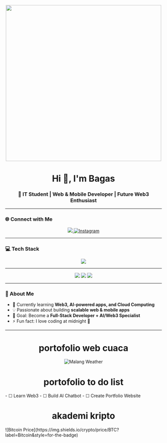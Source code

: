 <!-- Banner atau GIF opening -->
<p align="center">
  <img src="https://media4.giphy.com/media/v1.Y2lkPTc5MGI3NjExMmRhYmV5OGlpcXZvcXpubmVlMzMyMjF6aDNiZWppbGh4bDYyMDNrayZlcD12MV9pbnRlcm5hbF9naWZfYnlfaWQmY3Q9Zw/B2CxNosDKhYiY/giphy.gif" width="500"/>
</p>

<h1 align="center">Hi 👋, I'm Bagas</h1>
<h3 align="center">🚀 IT Student | Web & Mobile Developer | Future Web3 Enthusiast</h3>

---

### 🌐 Connect with Me
<p align="center">
  <a href="https://linkedin.com/in/bintangbagas" target="_blank">
    <img src="https://img.shields.io/badge/LinkedIn-%230077B5.svg?style=for-the-badge&logo=linkedin&logoColor=white"/>
  </a>
  <a href="https://instagram.com/bntbgs" target="_blank">
  <img src="https://img.shields.io/badge/Instagram-%23E4405F?style=for-the-badge&logo=instagram&logoColor=white" alt="Instagram"/>
</a>

</p>

---

### 💻 Tech Stack
<p align="center">
  <img src="https://skillicons.dev/icons?i=html,css,js,ts,react,vue,nuxtjs,nextjs,nodejs,php,laravel,mysql,flutter,dart,java,python,git,github" />
</p>

---

<p align="center">
  <img src="https://img.shields.io/badge/Focus-Web%20Development-blue?style=for-the-badge"/>
  <img src="https://img.shields.io/badge/Learning-Web3-orange?style=for-the-badge"/>
  <img src="https://img.shields.io/badge/Tools-AI%20%26%20RAG-green?style=for-the-badge"/>
</p>

---

### 🚀 About Me
- 🌱 Currently learning **Web3, AI-powered apps, and Cloud Computing**  
- 💡 Passionate about building **scalable web & mobile apps**  
- 🎯 Goal: Become a **Full-Stack Developer + AI/Web3 Specialist**  
- ⚡ Fun fact: I love coding at midnight 🌙  

---

<h1 align="center">portofolio web cuaca</h1>
<p align="center">
  <img src="https://wttr.in/Malang.png?1" alt="Malang Weather"/>
</p>

<h1 align="center">portofolio to do list</h1>
- ☐ Learn Web3
- ☐ Build AI Chatbot
- ☐ Create Portfolio Website

<h1 align="center">akademi kripto</h1>
![Bitcoin Price](https://img.shields.io/crypto/price/BTC?label=Bitcoin&style=for-the-badge)

